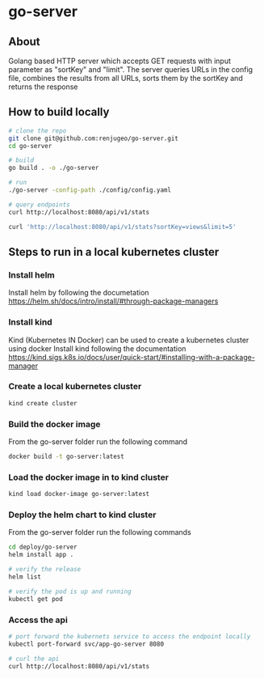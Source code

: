 # go-server

## About
Golang based HTTP server which accepts GET requests with input parameter as "sortKey" and "limit". The server queries URLs in the config file, combines the results from all URLs, sorts them by the sortKey and returns the response

## How to build locally

```bash
# clone the repo
git clone git@github.com:renjugeo/go-server.git
cd go-server

# build
go build . -o ./go-server

# run 
./go-server -config-path ./config/config.yaml

# query endpoints
curl http://localhost:8080/api/v1/stats

curl 'http://localhost:8080/api/v1/stats?sortKey=views&limit=5'

```

## Steps to run in a local kubernetes cluster

### Install helm

Install helm by following the documetation https://helm.sh/docs/intro/install/#through-package-managers

### Install kind

Kind (Kubernetes IN Docker) can be used to create a kubernetes cluster using docker
Install kind following the documentation https://kind.sigs.k8s.io/docs/user/quick-start/#installing-with-a-package-manager

### Create a local kubernetes cluster

```bash
kind create cluster
```

### Build the docker image

From the go-server folder run the following command

```bash
docker build -t go-server:latest
```

### Load the docker image in to kind cluster

```bash
kind load docker-image go-server:latest
```

### Deploy the helm chart to kind cluster

From the go-server folder run the following commands

```bash
cd deploy/go-server
helm install app .

# verify the release
helm list

# verify the pod is up and running
kubectl get pod
```

### Access the api

```bash
# port forward the kubernets service to access the endpoint locally
kubectl port-forward svc/app-go-server 8080

# curl the api
curl http://localhost:8080/api/v1/stats
```